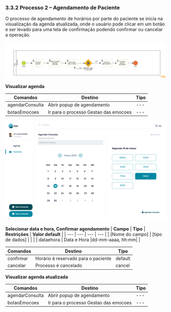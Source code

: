 ### 3.3.2 Processo 2 – Agendamento de Paciente

O processo de agendamento de horários por parte do paciente se inicia na visualização da agenda atualizada, onde o usuário pode clicar em um botão e ser levado para uma tela de confirmação podendo confirmar ou cancelar a operação.


![Modelo BPMN agendamento](images/diagramaPaciente.png)

**Visualizar agenda**

| **Comandos**         |  **Destino**                   | **Tipo**          |
| ---                  | ---                            | ---               |
| agendarConsulta                | Abrir popup de agendamento| ---               |
| botaoEmocoes                | Ir para o processo Gestao das emocoes| ---               |

![Wireframe Agendar Consulta](images/BotaoAgendarConsulta.png)

**Selecionar data e hora, Confirmar agendamento**
| **Campo**       | **Tipo**         | **Restrições** | **Valor default** |
| ---             | ---              | ---            | ---               |
| [Nome do campo] | [tipo de dados]  |                |                   |
| dataehora       | Data e Hora      |dd-mm-aaaa, hh:mm|                   |

| **Comandos**         |  **Destino**                   | **Tipo**          |
| ---                  | ---                            | ---               |
| confirmar | Horário é reservado para o paciente | default|
| cancelar| Processo é cancelado |cancel|


**Visualizar agenda atualizada**

| **Comandos**         |  **Destino**                   | **Tipo**          |
| ---                  | ---                            | ---               |
| agendarConsulta                | Abrir popup de agendamento| ---               |
| botaoEmocoes                | Ir para o processo Gestao das emocoes| ---               |
